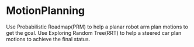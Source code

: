 MotionPlanning
==============

Use Probabilistic Roadmap(PRM) to help a planar robot arm plan motions to get the goal. Use Exploring Random Tree(RRT) to help a steered car plan motions to achieve the final status.
